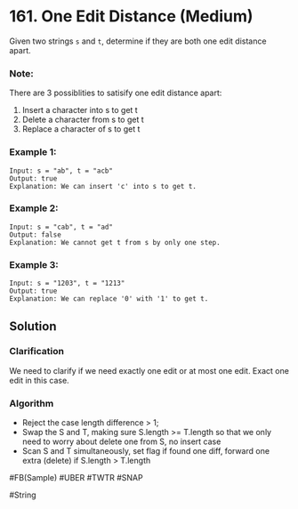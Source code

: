# 161. One Edit Distance (Medium)

Given two strings `s` and `t`, determine if they are both one edit distance apart.

### Note: 

There are 3 possiblities to satisify one edit distance apart:

1. Insert a character into s to get t
2. Delete a character from s to get t
3. Replace a character of s to get t

### Example 1:
```
Input: s = "ab", t = "acb"
Output: true
Explanation: We can insert 'c' into s to get t.
```
### Example 2:
```
Input: s = "cab", t = "ad"
Output: false
Explanation: We cannot get t from s by only one step.
```
### Example 3:
```
Input: s = "1203", t = "1213"
Output: true
Explanation: We can replace '0' with '1' to get t.
```

## Solution

### Clarification
We need to clarify if we need exactly one edit or at most one edit. Exact one edit in this case.

### Algorithm
- Reject the case length difference > 1;
- Swap the S and T, making sure S.length >= T.length so that we only need to worry about delete one from S, no insert case
- Scan S and T simultaneously, set flag if found one diff, forward one extra (delete) if S.length > T.length

#FB(Sample) #UBER #TWTR #SNAP

#String
